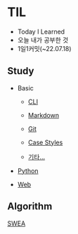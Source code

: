 # TIL
- Today I Learned
- 오늘 내가 공부한 것
- 1일1커밋(~22.07.18)

## Study

- Basic

    - [CLI](https://github.com/Dong-Uri/TIL/blob/master/Basic/CLI.md)

    - [Markdown](https://github.com/Dong-Uri/TIL/blob/master/Basic/markdown.md)

    - [Git](https://github.com/Dong-Uri/TIL/blob/master/Basic/git.md)

    - [Case Styles](https://github.com/Dong-Uri/TIL/blob/master/Basic/case_styles.md)

    - [기타...](https://github.com/Dong-Uri/TIL/blob/master/Basic/guitar.md)

- [Python](https://github.com/Dong-Uri/TIL/tree/master/Python)

- [Web](https://github.com/Dong-Uri/TIL/tree/master/Web)

## Algorithm

[SWEA](https://github.com/Dong-Uri/TIL/tree/master/Algorithm/SWEA)
